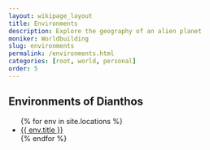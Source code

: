 ```yaml
---
layout: wikipage_layout
title: Environments
description: Explore the geography of an alien planet
moniker: Worldbuilding
slug: environments
permalink: /environments.html
categories: [root, world, personal]
order: 5
---
```

<h2>Environments of Dianthos</h2>

<ul>
   {% for env in site.locations %}
         <li><a href="{{ env.url }}">{{ env.title }}</a></li>
   {% endfor %}
</ul>